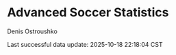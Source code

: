 # Advanced Soccer Statistics
Denis Ostroushko

<!-- gfm -->

Last successful data update: 2025-10-18 22:18:04 CST
